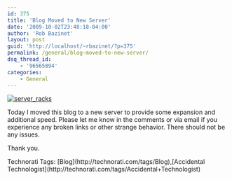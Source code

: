 ```yaml
---
id: 375
title: 'Blog Moved to New Server'
date: '2009-10-02T23:48:18-04:00'
author: 'Rob Bazinet'
layout: post
guid: 'http://localhost/~rbazinet/?p=375'
permalink: /general/blog-moved-to-new-server/
dsq_thread_id:
    - '96565894'
categories:
    - General
---
```


[![server_racks](http://accidentaltechnologist.com/files/media/image/WindowsLiveWriter/BlogMovedtoNewServer_14DF4/server_racks_thumb.jpg "server_racks")](http://accidentaltechnologist.com/files/media/image/WindowsLiveWriter/BlogMovedtoNewServer_14DF4/server_racks_2.jpg)

Today I moved this blog to a new server to provide some expansion and additional speed. Please let me know in the comments or via email if you experience any broken links or other strange behavior. There should not be any issues.

Thank you.

<div class="wlWriterEditableSmartContent" id="scid:0767317B-992E-4b12-91E0-4F059A8CECA8:3415598d-38b9-4ac6-9ac0-af1c57830bc6" style="padding-bottom: 0px; margin: 0px; padding-left: 0px; padding-right: 0px; display: inline; float: none; padding-top: 0px">Technorati Tags: [Blog](http://technorati.com/tags/Blog),[Accidental Technologist](http://technorati.com/tags/Accidental+Technologist)</div>